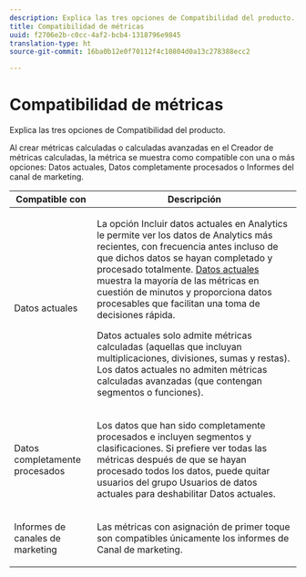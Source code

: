 ```yaml
---
description: Explica las tres opciones de Compatibilidad del producto.
title: Compatibilidad de métricas
uuid: f2706e2b-c0cc-4af2-bcb4-1318796e9845
translation-type: ht
source-git-commit: 16ba0b12e0f70112f4c10804d0a13c278388ecc2

---
```



# Compatibilidad de métricas

Explica las tres opciones de Compatibilidad del producto.

Al crear métricas calculadas o calculadas avanzadas en el Creador de métricas calculadas, la métrica se muestra como compatible con una o más opciones: Datos actuales, Datos completamente procesados o Informes del canal de marketing.

<table id="table_DF7F6D55467B4B76AC34026465D44F7A"> 
 <thead> 
  <tr> 
   <th colname="col1" class="entry"> Compatible con </th> 
   <th colname="col2" class="entry"> Descripción </th> 
  </tr>
 </thead>
 <tbody> 
  <tr> 
   <td colname="col1"> Datos actuales </td> 
   <td colname="col2"> <p>La opción Incluir datos actuales en Analytics le permite ver los datos de Analytics más recientes, con frecuencia antes incluso de que dichos datos se hayan completado y procesado totalmente. <a href="https://marketing.adobe.com/resources/help/es_ES/reference/data_latency.html"  > Datos actuales</a> muestra la mayoría de las métricas en cuestión de minutos y proporciona datos procesables que facilitan una toma de decisiones rápida. </p> <p>Datos actuales solo admite métricas calculadas (aquellas que incluyan multiplicaciones, divisiones, sumas y restas). Los datos actuales no admiten métricas calculadas avanzadas (que contengan segmentos o funciones). </p> </td> 
  </tr> 
  <tr> 
   <td colname="col1"> Datos completamente procesados </td> 
   <td colname="col2"> <p>Los datos que han sido completamente procesados e incluyen segmentos y clasificaciones. Si prefiere ver todas las métricas después de que se hayan procesado todos los datos, puede quitar usuarios del grupo Usuarios de datos actuales para deshabilitar Datos actuales. </p> </td> 
  </tr> 
  <tr> 
   <td colname="col1"> Informes de canales de marketing </td> 
   <td colname="col2"> <p>Las métricas con asignación de primer toque son compatibles únicamente los informes de Canal de marketing. </p> </td> 
  </tr> 
 </tbody> 
</table>

